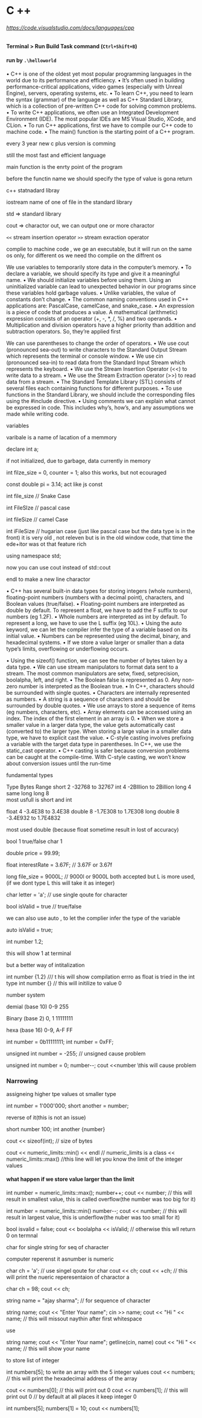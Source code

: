 # C ++


###### https://code.visualstudio.com/docs/languages/cpp

#### Terminal > Run Build Task command (`Ctrl+Shift+B`)

#### run by `.\helloworld`


•
C++ is one of the oldest yet most popular programming languages in the world due to
its performance and efficiency.
•
It’s often used in building performance-critical applications, video games (especially
with Unreal Engine), servers, operating systems, etc.
•
To learn C++, you need to learn the syntax (grammar) of the language as well as C++
Standard Library, which is a collection of pre-written C++ code for solving common
problems.
•
To write C++ applications, we often use an Integrated Development Environment
(IDE). The most popular IDEs are MS Visual Studio, XCode, and CLion.
•
To run C++ applications, first we have to compile our C++ code to machine code.
•
The main() function is the starting point of a C++ program.


every 3 year new c plus version is comming

still the most fast and efficient language

main function is the enrty point of the program

before the functin name we should specify the type of value is gona return

c++ statnadard libray

iostream name of one of file in the standard library


std => standard library

cout => charactor out, we can output one or more charactor

`<<` stream insertion operator
`>>` stream exraction operator

complie to machine code , we ge an executable, but it will run on the same os only, for different os we need tho complie on the diffrent os


We use variables to temporarily store data in the computer’s memory.
•
To declare a variable, we should specify its type and give it a meaningful name.
•
We should initialize variables before using them. Using an uninitialized variable can
lead to unexpected behavior in our programs since these variables hold garbage values.
•
Unlike variables, the value of constants don’t change.
•
The common naming conventions used in C++ applications are: PascalCase,
camelCase, and snake_case.
•
An expression is a piece of code that produces a value. A mathematical (arithmetic)
expression consists of an operator (+, -, *, /, %) and two operands.
•
Multiplication and division operators have a higher priority than addition and
subtraction operators. So, they’re applied first


We can use parentheses to change the order of operators.
•
We use cout (pronounced sea-out) to write characters to the Standard Output Stream
which represents the terminal or console window.
•
We use cin (pronounced sea-in) to read data from the Standard Input Stream which
represents the keyboard.
•
We use the Stream Insertion Operator (<<) to write data to a stream.
•
We use the Stream Extraction operator (>>) to read data from a stream.
•
The Standard Template Library (STL) consists of several files each containing functions for
different purposes.
•
To use functions in the Standard Library, we should include the corresponding files
using the #include directive.
•
Using comments we can explain what cannot be expressed in code. This includes why’s,
how’s, and any assumptions we made while writing code.


variables

varibale is a name of lacation of a memmory

declare int a;

if not initialized, due to garbage, data currently in memory



int filze_size = 0, counter = 1;
also this works, but not ecouraged

const double pi = 3.14;
act like js const




int file_size // Snake Case

int FileSIze // pascal case

int fileSize // camel Case

int iFileSize // hugarian case (just like pascal case but the data type is in the front) it is very old , not releven but is in the old window code, that time the ede+itor was ot that feature rich





using namespace std;

now you can use cout instead of std::cout

endl  to make a new line charactor



•
C++ has several built-in data types for storing integers (whole numbers), floating-point
numbers (numbers with a decimal point), characters, and Boolean values (true/false).
•
Floating-point numbers are interpreted as double by default. To represent a float, we
have to add the F suffix to our numbers (eg 1.2F).
•
Whole numbers are interpreted as int by default. To represent a long, we have to use
the L suffix (eg 10L).
•
Using the auto keyword, we can let the compiler infer the type of a variable based on its
initial value.
•
Numbers can be represented using the decimal, binary, and hexadecimal systems.
•
If we store a value larger or smaller than a data type’s limits, overflowing or underflowing
occurs.


•
Using the sizeof() function, we can see the number of bytes taken by a data type.
•
We can use stream manipulators to format data sent to a stream. The most common
manipulators are setw, fixed, setprecision, boolalpha, left, and right.
•
The Boolean false is represented as 0. Any non-zero number is interpreted as the
Boolean true.
•
In C++, characters should be surrounded with single quotes.
•
Characters are internally represented as numbers.
•
A string is a sequence of characters and should be surrounded by double quotes.
•
We use arrays to store a sequence of items (eg numbers, characters, etc).
•
Array elements can be accessed using an index. The index of the first element in an
array is 0.
•
When we store a smaller value in a larger data type, the value gets automatically cast
(converted to) the larger type. When storing a large value in a smaller data type, we
have to explicit cast the value.
•
C-style casting involves prefixing a variable with the target data type in parentheses. In
C++, we use the static_cast operator.
•
C++ casting is safer because conversion problems can be caught at the compile-time.
With C-style casting, we won’t know about conversion issues until the run-time


fundamental types

Type        Bytes        Range
short       2           -32768 to 32767
int         4           -2BIllion to 2Billion
long        4           same
long long   8           
most usfull is short and int

float       4          -3.4E38 to 3.4E38
double      8          -1.7E308 to 1.7E308
long double 8          -3.4E932 to 1.7E4832

most used double (because float sometime result in lost of accuracy)

bool        1               true/false
char        1                    





double price = 99.99;

float interestRate = 3.67F; // 3.67F or 3.67f 

long file_size = 9000L; // 9000l or 9000L both accepted but L is more used,(if we dont type L this will take it as integer)

char letter = 'a';  // use single qoute for character

bool isValid = true // true/false

we can also use auto , to let the complier infer the type of the variable

auto isValid = true;


int number 1.2;

this will show 1 at terminal

but a better way of intitalization

int number {1.2} /// t his will show compilation errro as float is tried in the int type
int number {}  // this will initilize to value 0


number system

demial (base 10)   0-9       255

Binary (base 2)    0, 1      11111111

hexa (base 16)     0-9, A-F  FF

int number = 0b11111111;
int number = 0xFF;


unsigned int number = -255; // unsigned cause problem

unsigned int number = 0;
number--;
cout <<number   \\this will cause problem


### Narrowing
assigneing higher tpe values ot smaller type

int number = 1'000'000;
short another = number;


reverse of it(this is not an issue)

short number 100;
int another {number}


cout << sizeof(int); // size of bytes


cout << numeric_limits<int>::min() << endl                // numeric_limits is a class
     << numeric_limits<int>::max()                        //this line will let you know the limit of the integer values


     
#### what happen if we store value larger than the limit

int number = numeric_limits<int>::max();
number++;
cout << number;  // this will result in smallest value, this is called overflow(the number was too big for it)
     
     
int number = numeric_limits<int>::min()
number--;
cout << number; // this will result in largest value, this is underflow(the nuber was too small for it)


bool isvalid = false;
cout << boolalpha << isValid; // otherwise this wll return 0 on termnal

char for single
string for seq of character

computer reperenst it asnumber is numeric

char ch = 'a'; // use singel qoute for char
cout << ch;
cout << +ch; // this will print the nueric reperesentaion of charactor a

char ch = 98;
cout << ch;

string name = "ajay sharma"; // for sequence of character


string name;
cout << "Enter Your name";
cin >> name;
cout << "Hi " << name; // this will missout naythin after first whitespace

use

string name;
cout << "Enter Your name";
getline(cin,  name)
cout << "Hi " << name; // this will show your name


to store list of integer

int numbers[5]; to write an array with the 5 integer values
cout << numbers; // this will print the hexadecimal address of the array

cout << numbers[0]; // this will print out 0
cout << numbers[1]; // this will print out 0 // by default at all places it keep integer 0



int numbers[5];
numbers[1] = 10;
cout << numbers[1];








